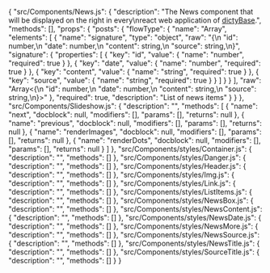 {
  "src/Components/News.js": {
    "description": "The News component that will be displayed on the right in every\nreact web application of [dictyBase](http://dictybase.org).",
    "methods": [],
    "props": {
      "posts": {
        "flowType": {
          "name": "Array",
          "elements": [
            {
              "name": "signature",
              "type": "object",
              "raw": "{\n  \"id\": number,\n  \"date\": number,\n  \"content\": string,\n  \"source\": string,\n}",
              "signature": {
                "properties": [
                  {
                    "key": "id",
                    "value": {
                      "name": "number",
                      "required": true
                    }
                  },
                  {
                    "key": "date",
                    "value": {
                      "name": "number",
                      "required": true
                    }
                  },
                  {
                    "key": "content",
                    "value": {
                      "name": "string",
                      "required": true
                    }
                  },
                  {
                    "key": "source",
                    "value": {
                      "name": "string",
                      "required": true
                    }
                  }
                ]
              }
            }
          ],
          "raw": "Array<{\n  \"id\": number,\n  \"date\": number,\n  \"content\": string,\n  \"source\": string,\n}>"
        },
        "required": true,
        "description": "List of news items"
      }
    }
  },
  "src/Components/Slideshow.js": {
    "description": "",
    "methods": [
      {
        "name": "next",
        "docblock": null,
        "modifiers": [],
        "params": [],
        "returns": null
      },
      {
        "name": "previous",
        "docblock": null,
        "modifiers": [],
        "params": [],
        "returns": null
      },
      {
        "name": "renderImages",
        "docblock": null,
        "modifiers": [],
        "params": [],
        "returns": null
      },
      {
        "name": "renderDots",
        "docblock": null,
        "modifiers": [],
        "params": [],
        "returns": null
      }
    ]
  },
  "src/Components/styles/Container.js": {
    "description": "",
    "methods": []
  },
  "src/Components/styles/Danger.js": {
    "description": "",
    "methods": []
  },
  "src/Components/styles/Header.js": {
    "description": "",
    "methods": []
  },
  "src/Components/styles/Img.js": {
    "description": "",
    "methods": []
  },
  "src/Components/styles/Link.js": {
    "description": "",
    "methods": []
  },
  "src/Components/styles/ListItems.js": {
    "description": "",
    "methods": []
  },
  "src/Components/styles/NewsBox.js": {
    "description": "",
    "methods": []
  },
  "src/Components/styles/NewsContent.js": {
    "description": "",
    "methods": []
  },
  "src/Components/styles/NewsDate.js": {
    "description": "",
    "methods": []
  },
  "src/Components/styles/NewsMore.js": {
    "description": "",
    "methods": []
  },
  "src/Components/styles/NewsSource.js": {
    "description": "",
    "methods": []
  },
  "src/Components/styles/NewsTitle.js": {
    "description": "",
    "methods": []
  },
  "src/Components/styles/SourceTitle.js": {
    "description": "",
    "methods": []
  }
}